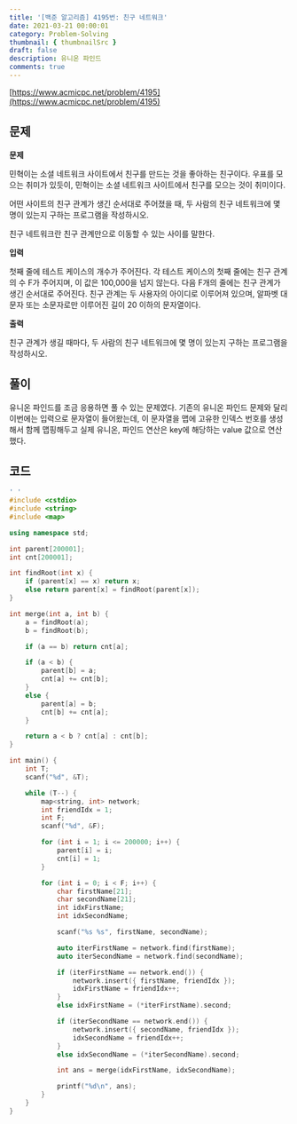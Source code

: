 ```yaml
---
title: '[백준 알고리즘] 4195번: 친구 네트워크'
date: 2021-03-21 00:00:01
category: Problem-Solving
thumbnail: { thumbnailSrc }
draft: false
description: 유니온 파인드
comments: true
---
```


[https://www.acmicpc.net/problem/4195](https://www.acmicpc.net/problem/4195)

## 문제

**문제**<br>

민혁이는 소셜 네트워크 사이트에서 친구를 만드는 것을 좋아하는 친구이다. 우표를 모으는 취미가 있듯이, 민혁이는 소셜 네트워크 사이트에서 친구를 모으는 것이 취미이다.

어떤 사이트의 친구 관계가 생긴 순서대로 주어졌을 때, 두 사람의 친구 네트워크에 몇 명이 있는지 구하는 프로그램을 작성하시오.

친구 네트워크란 친구 관계만으로 이동할 수 있는 사이를 말한다.

**입력**<br>

첫째 줄에 테스트 케이스의 개수가 주어진다. 각 테스트 케이스의 첫째 줄에는 친구 관계의 수 F가 주어지며, 이 값은 100,000을 넘지 않는다. 다음 F개의 줄에는 친구 관계가 생긴 순서대로 주어진다. 친구 관계는 두 사용자의 아이디로 이루어져 있으며, 알파벳 대문자 또는 소문자로만 이루어진 길이 20 이하의 문자열이다.

**출력**<br>

친구 관계가 생길 때마다, 두 사람의 친구 네트워크에 몇 명이 있는지 구하는 프로그램을 작성하시오.

## 풀이

유니온 파인드를 조금 응용하면 풀 수 있는 문제였다. 기존의 유니온 파인드 문제와 달리 이번에는 입력으로 문자열이 들어왔는데, 이 문자열을 맵에 고유한 인덱스 번호를 생성해서 함께 맵핑해두고 실제 유니온, 파인드 연산은 key에 해당하는 value 값으로 연산했다.

## 코드

```cpp
' '
#include <cstdio>
#include <string>
#include <map>

using namespace std;

int parent[200001];
int cnt[200001];

int findRoot(int x) {
    if (parent[x] == x) return x;
    else return parent[x] = findRoot(parent[x]);
}

int merge(int a, int b) {
    a = findRoot(a);
    b = findRoot(b);

    if (a == b) return cnt[a];

    if (a < b) {
        parent[b] = a;
        cnt[a] += cnt[b];
    }
    else {
        parent[a] = b;
        cnt[b] += cnt[a];
    }

    return a < b ? cnt[a] : cnt[b];
}

int main() {
    int T;
    scanf("%d", &T);

    while (T--) {
        map<string, int> network;
        int friendIdx = 1;
        int F;
        scanf("%d", &F);

        for (int i = 1; i <= 200000; i++) {
            parent[i] = i;
            cnt[i] = 1;
        }

        for (int i = 0; i < F; i++) {
            char firstName[21];
            char secondName[21];
            int idxFirstName;
            int idxSecondName;

            scanf("%s %s", firstName, secondName);

            auto iterFirstName = network.find(firstName);
            auto iterSecondName = network.find(secondName);

            if (iterFirstName == network.end()) {
                network.insert({ firstName, friendIdx });
                idxFirstName = friendIdx++;
            }
            else idxFirstName = (*iterFirstName).second;

            if (iterSecondName == network.end()) {
                network.insert({ secondName, friendIdx });
                idxSecondName = friendIdx++;
            }
            else idxSecondName = (*iterSecondName).second;

            int ans = merge(idxFirstName, idxSecondName);

            printf("%d\n", ans);
        }
    }
}


```
